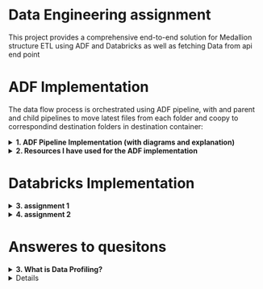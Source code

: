 # Data Engineering assignment
This project provides a comprehensive end-to-end solution for Medallion structure ETL using ADF and Databricks as well as fetching Data from api end point




# ADF Implementation

The data flow process is orchestrated using ADF pipeline, with and parent and child pipelines to move latest files from each folder and coopy to correspondind destination folders in destination container:

<details>
  <summary><strong>1. ADF Pipeline Implementation (with diagrams and explanation)</strong></summary>
  
  ### Creating Parent Pipeline
  ![Creating Parent Pipeline](https://raw.githubusercontent.com/shamsaravaiah/DE-assignment-implementation/main/ADF%20implementation/Screenshots/parent%20pipeline.png)
  In the parent pipeline, I iterate over the sales-view-devtst container to get the metadata at the container level, which will result in the folders [customer, product, sales store] as child items that will be passed into the execute pipeline activity which runs the child pipeline. 
  
  ### Creating Child Pipeline
  ![Creating Child Pipeline](https://raw.githubusercontent.com/shamsaravaiah/DE-assignment-implementation/main/ADF%20implementation/Screenshots/child%20pipeline.png)
  The child pipeline takes the current item in the forEach activity and passes it into the pipeline level parameter that I have configured for the child Pipeline. The current folder is passed to the getMetadata activity inside the forEach activity of the child pipeline, resulting in an array of child items with the lastModified date and file name.
  
  ### Inside forEach Activity in Child Pipeline
  ![Inside forEach Activity in Child Pipeline](https://raw.githubusercontent.com/shamsaravaiah/DE-assignment-implementation/main/ADF%20implementation/Screenshots/inside%20forEach%20activity%20of%20child%20pipeline.png)
  I have assigned a pipeline level variable and assigned an old date value. Inside the forEach activity of the child pipeline, I compare the date variable with the lastModified of the current file. If greater, I swap the date variable with lastModified to preserve the latest date. I then assign the filename to a variable using the SetVariable activity. Then I copy the file to the destination using the latest file name with the Copy Data activity. The aim is to extract fresh and latest files from the source and copy them to the destination.

</details>

<details>
  <summary><strong>2. Resources I have used for the ADF implementation</strong></summary>
  - ADF (data flow orchestration)
  - ADLS Gen 2 (storage purpose, hierarchical namespace)
  - Databricks (to perform transformations on the source datasets prior to saving in the next layer, Implemented medallion architecture to process the files applying the mentioned transformations and writing them as Delta tables using Upset operation)
</details>






# Databricks Implementation

<details>
  <summary><strong>3. assignment 1</strong></summary>
  Implemented the mentioned transformation, using UDF functions and writing a fact table into DBFS as delta table which can be queried on using the mentioned requirements.
    Link: [GitHub Repository](https://github.com/shamsaravaiah/DE-assignment-implementation/tree/main/Databricks%20implementation/Question%201)

  
    
</details>

<details>
  <summary><strong>4. assignment 2</strong></summary>
  Extracted data from an api end point and performed transforamtions and flattening the data set. And wrote it into DBFS as delta table
  Link: [GitHub Repository](https://github.com/shamsaravaiah/DE-assignment-implementation/tree/main/Databricks%20implementation/Question%202)
    
</details>

# Answeres to quesitons

<details> 
  <summary><strong>3. What is Data Profiling?</strong></summary>
Data profiling is the process of checking and analyzing data to understand what it looks like, assess its quality, and check how good it is. This helps identify patterns, errors, and the overall quality of the data.

For the provided data, the data profiling steps that were done include:

Check Column Headers: Ensure all column headers are in snake case and lowercase.
Identify Patterns: Analyze and create new columns based on existing data (e.g., splitting names, extracting domains from emails).
Assess Data Types: Convert data types where necessary (e.g., date formats to yyyy-MM-dd).
Validate Values: Check and categorize values (e.g., expenditure status based on spending amounts).
Identify and Handle Anomalies: Ensure data consistency and correctness through transformations and checks.
Dynamic File Assessment: Continuously monitor and retrieve the latest modified files in the ADLS.
Transform Data: Apply rules for data transformation based on profiling insights (e.g., creating subcategories, store categories).
</details>

<details>
<details>
  <summary><strong>3. End-to-End Understanding</strong></summary>
Based on my understanding, the use case was designed to implement a structured data processing pipeline using Azure Data Lake Storage (ADLS) and Azure Data Factory (ADF) for sales data analysis. It involves extracting fresh files that are being loaded, transforming, and loading (ETL) data from various sources into a bronze layer for raw storage, a silver layer for processed data, and a gold layer for analytical insights. This setup enables real-time data processing, improved data quality, and enhanced decision-making through consolidated sales reports.

The use case uses the Medallion Architecture pattern, which consists of three layers:

Bronze Layer: Raw data storage where all incoming data is initially ingested without significant transformations. This serves as the source of truth.

Silver Layer: Processed data that has undergone cleaning and transformation. This layer is used for more refined analytics. In my use case, it contains semi-processed/partially cleaned data.

Gold Layer: The final, curated data. In my use case, it contains the StoreProductSalesAnalys data, used for reporting and analytics. It provides high-level insights and can be considered as the data mart. In my use case, I created a large table that can be queried in many ways to derive insights.

This layered approach facilitates incremental data processing and enhances data quality while allowing for flexible analytics across different stages of the data lifecycle, making data available for different workloads.

</details>

